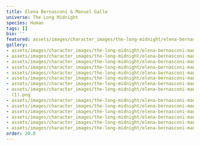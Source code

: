 ```yaml
---
title: Elena Bernasconi & Manuel Gallo
universe: The Long Midnight
species: Human
tags: []
bio: ''
featured: assets/images/character_images/the-long-midnight/elena-bernasconi-manuel-gallo/SheNeedsHimOnAMarriageLevel.png
gallery:
- assets/images/character_images/the-long-midnight/elena-bernasconi-manuel-gallo/SheNeedsHimOnAMarriageLevel.png
- assets/images/character_images/the-long-midnight/elena-bernasconi-manuel-gallo/nameless_guy_mirror.png
- assets/images/character_images/the-long-midnight/elena-bernasconi-manuel-gallo/nameless_woman.png
- assets/images/character_images/the-long-midnight/elena-bernasconi-manuel-gallo/areYouAlive.png
- assets/images/character_images/the-long-midnight/elena-bernasconi-manuel-gallo/IwishIcouldSitNextToYou.png
- assets/images/character_images/the-long-midnight/elena-bernasconi-manuel-gallo/IHadADream.png
- assets/images/character_images/the-long-midnight/elena-bernasconi-manuel-gallo/1792300951837057469_2.jpg
- assets/images/character_images/the-long-midnight/elena-bernasconi-manuel-gallo/IHadADream
  (1).png
- assets/images/character_images/the-long-midnight/elena-bernasconi-manuel-gallo/1808261017635639779_2.jpg
- assets/images/character_images/the-long-midnight/elena-bernasconi-manuel-gallo/1820868060590621086_1.jpg
- assets/images/character_images/the-long-midnight/elena-bernasconi-manuel-gallo/theWorldIfWeDontKiss.png
- assets/images/character_images/the-long-midnight/elena-bernasconi-manuel-gallo/1782211709614039041_1.jpg
- assets/images/character_images/the-long-midnight/elena-bernasconi-manuel-gallo/1782915217124433962_1.jpg
- assets/images/character_images/the-long-midnight/elena-bernasconi-manuel-gallo/caughtlol.png
order: 20.0
---
```



